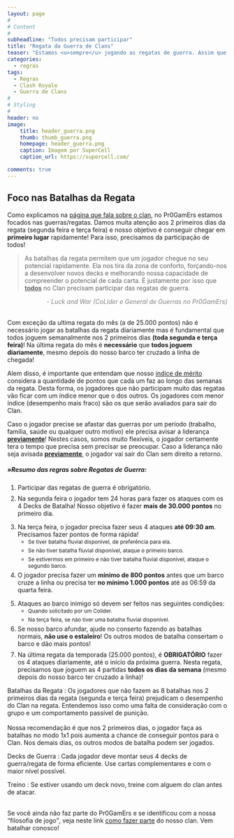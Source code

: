 ```yaml
---
layout: page
#
# Content
#
subheadline: "Todos precisam participar"
title: "Regata da Guerra de Clans"
teaser: "Estamos <u>sempre</u> jogando as regatas de guerra. Assim que acaba uma, começamos a outra."
categories:
  - regras
tags:
  - Regras
  - Clash Royale
  - Guerra de Clans
#
# Styling
#
header: no
image:
    title: header_guerra.png
    thumb: thumb_guerra.png
    homepage: header_guerra.png
    caption: Imagem por SuperCell
    caption_url: https://supercell.com/

comments: true    
---
```


## Foco nas Batalhas da Regata

Como explicamos na <a href="{{ site.url }}{{ site.baseurl }}/sobre" target="_blank">página que fala sobre o clan,</a> no Pr0GamErs estamos focados nas guerras/regatas. Damos muita atenção aos 2 primeiros dias da regata (segunda feira e terça feira) e nosso objetivo é conseguir chegar em <strong>primeiro lugar</strong> rapidamente! Para isso, precisamos da participação de todos!
<br>

> As batalhas da regata permitem que um jogador chegue no seu potencial rapidamente. Ela nos tira da zona de conforto, forçando-nos a desenvolver novos decks e melhorando nossa capacidade de compreender o potencial de cada carta. É justamente por isso que <u><strong>todos</strong></u> no Clan precisam participar das regatas de guerra.

<cite style="color: grey; font-style: italic;text-align:right;; display: block;">- Luck and War (CoLider e General de Guerras no Pr0GamErs)</cite>
<br>

Com exceção da ultima regata do mês (a de 25.000 pontos) não é necessário jogar as batalhas da regata diariamente mas é fundamental que todos joguem semanalmente nos 2 primeiros dias <strong>(toda segunda e terça feira)</strong>! Na última regata do mês é <strong>necessário</strong> que <strong>todos joguem diariamente</strong>, mesmo depois do nosso barco ter cruzado a linha de chegada!


Alem disso, é importante que entendam que nosso <a href="{{ site.url }}{{ site.baseurl }}/regras/indice_de_merito" target="_blank">indice de mérito</a> considera a quantidade de pontos que cada um faz ao longo das semanas da regata. Desta forma, os jogadores que não participam muito das regatas vão ficar com um índice menor que o dos outros. Os jogadores com menor índice (desempenho mais fraco) são os que serão avaliados para sair do Clan. 
 <br>

Caso o jogador precise se afastar das guerras por um período (trabalho, família, saúde ou qualquer outro motivo) ele precisa avisar a liderança <strong><u>previamente</u></strong>! Nestes casos, somos muito flexíveis, o jogador certamente tera o tempo que precisa sem precisar se preocupar. Caso a liderança não seja avisada <strong><u>previamente</u></strong>, o jogador vai sair do Clan sem direito a retorno.


##### »Resumo das regras sobre Regatas de Guerra:

<ol>
  <li style="font-size: 14px; margin-bottom: 8px">Participar das regatas de guerra é obrigatório.</li>
  <li style="font-size: 14px; margin-bottom: 8px">Na segunda feira o jogador tem 24 horas para fazer os ataques com os 4 Decks de Batalha! Nosso objetivo é fazer <strong>mais de 30.000 pontos</strong> no primeiro dia.</li>
  <li style="font-size: 14px">
    <p style="font-size: 14px; margin-bottom: 1px">Na terça feira, o jogador precisa fazer seus 4 ataques <strong>até 09:30 am</strong>. Precisamos fazer pontos de forma rápida!</p>
  <ul>
    <li style="font-size: 12px; margin-bottom: 5px">Se tiver batalha fluvial disponível, de preferência para ela.</li>
    <li style="font-size: 12px; margin-bottom: 5px">Se não tiver batalha fluvial disponível, ataque o primeiro barco.</li>
    <li style="font-size: 12px; margin-bottom: 5px">Se estivermos em primeiro e não tiver batalha fluvial disponível, ataque o segundo barco.</li>
  </ul>
  </li>
  <li style="font-size: 14px; margin-bottom: 8px">O jogador precisa fazer um <strong>mínimo de 800 pontos</strong> antes que um barco cruze a linha ou precisa ter <strong>no mínimo 1.000 pontos</strong> até as 06:59 da quarta feira.</li>
  <li style="font-size: 14px">
    <p style="font-size: 14px; margin-bottom: 1px">Ataques ao barco inimigo só devem ser feitos nas seguintes condições:</p>
  <ul>
    <li style="font-size: 12px; margin-bottom: 5px">Quando solicitado por um Colider.</li>
    <li style="font-size: 12px; margin-bottom: 5px">Na terça feira, se não tiver uma batalha fluvial disponível.</li>
  </ul>
  </li>
  <li style="font-size: 14px; margin-bottom: 8px">Se nosso barco afundar, ajude no conserto fazendo as batalhas normais, <strong>não use o estaleiro</strong>! Os outros modos de batalha consertam o barco e dão mais pontos!</li>
  <li style="font-size: 14px">Na última regata da temporada (25.000 pontos), é <strong>OBRIGATÓRIO</strong> fazer os 4 ataques diariamente, até o início da próxima guerra. Nesta regata, precisamos que joguem as 4 partidas <strong>todos os dias da semana</strong> (mesmo depois do nosso barco ter cruzado a linha)!</li>
</ol>

Batalhas da Regata
: Os jogadores que não fazem as 8 batalhas nos 2 primeiros dias da regata (segunda e terça feira) prejudicam o desempenho do Clan na regata. Entendemos isso como uma falta de consideração com o grupo e um comportamento passível de punição. <br><br>
Nossa recomendação é que nos 2 primeiros dias, o jogador faça as batalhas no modo 1x1 pois aumenta a chance de conseguir pontos para o Clan. Nos demais dias, os outros modos de batalha podem ser jogados.

Decks de Guerra
: Cada jogador deve montar seus 4 decks de guerra/regata de forma eficiente. Use cartas complementares e com o maior nível possível.

Treino
: Se estiver usando um deck novo, treine com alguem do clan antes de atacar. <br><br>

Se você ainda não faz parte do Pr0GamErs e se identificou com a nossa <q>filosofia de jogo</q>, veja neste link <a href="{{ site.url }}{{ site.baseurl }}/regras/faca_parte_do_pr0gamers" target="_blank">como fazer parte</a> do nosso clan. Vem batalhar conosco!


